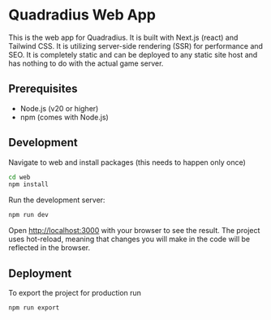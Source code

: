 # Quadradius Web App

This is the web app for Quadradius. It is built with Next.js (react) and Tailwind CSS.
It is utilizing server-side rendering (SSR) for performance and SEO.
It is completely static and can be deployed to any static site host and has nothing to do with the actual game server.

## Prerequisites

- Node.js (v20 or higher)
- npm (comes with Node.js)

## Development

Navigate to web and install packages (this needs to happen only once)

```bash
cd web
npm install
```

Run the development server:

```bash
npm run dev
```

Open [http://localhost:3000](http://localhost:3000) with your browser to see the result.
The project uses hot-reload, meaning that changes you will make in the code will be reflected in the browser.

## Deployment

To export the project for production run

```bash
npm run export
```
